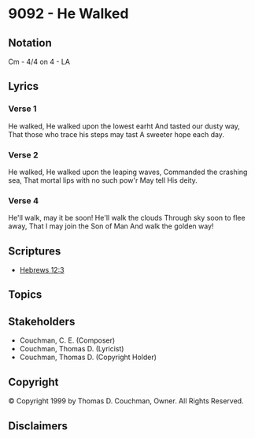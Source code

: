 # 9092 - He Walked

## Notation

Cm - 4/4 on 4 - LA

## Lyrics

### Verse 1

He walked, He walked upon the lowest earht And tasted our dusty way, That those who trace his steps may tast A sweeter hope each day.

### Verse 2

He walked, He walked upon the leaping waves, Commanded the crashing sea, That mortal lips with no such pow'r May tell His deity.

### Verse 4

He'll walk,  may it be soon! He'll walk the clouds  Through sky soon to flee away, That I may join the Son of Man And walk the golden way!


## Scriptures

- [Hebrews 12:3](https://www.biblegateway.com/passage/?search=Hebrews%2012%3A3)

## Topics


## Stakeholders

- Couchman, C. E. (Composer)
- Couchman, Thomas D. (Lyricist)
- Couchman, Thomas D. (Copyright Holder)

## Copyright

© Copyright 1999 by Thomas D. Couchman, Owner. All Rights Reserved.


## Disclaimers


